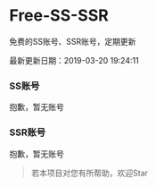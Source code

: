 # Free-SS-SSR

免费的SS账号、SSR账号，定期更新

最新更新日期：2019-03-20 19:24:11 

### SS账号

抱歉，暂无账号

### SSR账号

抱歉，暂无账号



> 若本项目对您有所帮助，欢迎Star